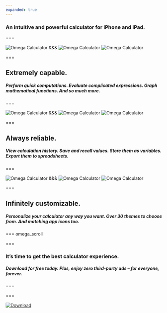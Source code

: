 ```yaml
---
expanded: true
---
```


### An intuitive and powerful calculator for iPhone and iPad.

===

![Omega Calculator](images/omega/headerfull.png)
&&&
![Omega Calculator](images/omega/headercompactA.png)
![Omega Calculator](images/omega/headercompactB.png)

===

## Extremely capable.

##### Perform quick computations. Evaluate complicated expressions. Graph mathematical functions. And so much more.

===

![Omega Calculator](images/omega/visual1full.png)
&&&
![Omega Calculator](images/omega/visual1compactA.png)
![Omega Calculator](images/omega/visual1compactB.png)

===

## Always reliable.

##### View calculation history. Save and recall values. Store them as variables. Export them to spreadsheets.

===

![Omega Calculator](images/omega/visual2full.png)
&&&
![Omega Calculator](images/omega/visual2compactA.png)
![Omega Calculator](images/omega/visual2compactB.png)

===

## Infinitely customizable.

##### Personalize your calculator any way you want. Over 30 themes to choose from. And matching app icons too.

=== 
omega_scroll

===

### It’s time to get the best calculator experience.

##### Download for free today. Plus, enjoy zero third-party ads – for everyone, forever.

===

===

[![Download](download.svg)](https://apps.apple.com/us/app/omega-calculator/id1528068503)

